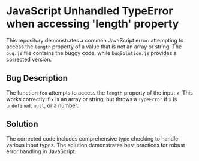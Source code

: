 # JavaScript Unhandled TypeError when accessing 'length' property

This repository demonstrates a common JavaScript error: attempting to access the `length` property of a value that is not an array or string.  The `bug.js` file contains the buggy code, while `bugSolution.js` provides a corrected version.

## Bug Description
The function `foo` attempts to access the `length` property of the input `x`. This works correctly if `x` is an array or string, but throws a `TypeError` if `x` is `undefined`, `null`, or a number. 

## Solution
The corrected code includes comprehensive type checking to handle various input types. The solution demonstrates best practices for robust error handling in JavaScript. 